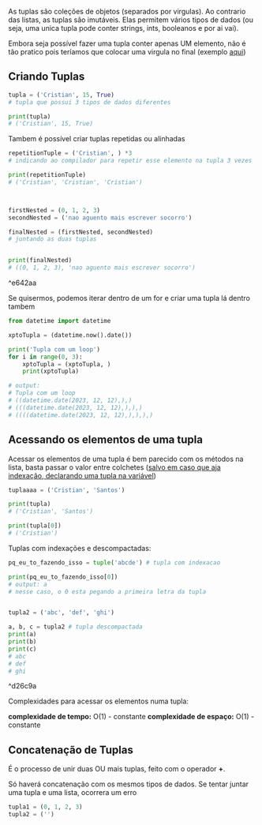 As tuplas são coleções de objetos (separados por virgulas). Ao contrario das listas, as tuplas são imutáveis. Elas permitem vários tipos de dados (ou seja, uma unica tupla pode conter strings, ints, booleanos e por ai vai).

Embora seja possível fazer uma tupla conter apenas UM elemento, não é tão pratico pois teríamos que colocar uma virgula no final (exemplo [aqui](#^e642aa))

## Criando Tuplas

```python
tupla = ('Cristian', 15, True) 
# tupla que possui 3 tipos de dados diferentes

print(tupla) 
# ('Cristian', 15, True)
```

Tambem é possível criar tuplas repetidas ou alinhadas

```python
repetitionTuple = ('Cristian', ) *3
# indicando ao compilador para repetir esse elemento na tupla 3 vezes

print(repetitionTuple)
# ('Cristian', 'Cristian', 'Cristian')



firstNested = (0, 1, 2, 3)
secondNested = ('nao aguento mais escrever socorro')

finalNested = (firstNested, secondNested) 
# juntando as duas tuplas


print(finalNested) 
# ((0, 1, 2, 3), 'nao aguento mais escrever socorro')
```

^e642aa


Se quisermos, podemos iterar dentro de um for e criar uma tupla lá dentro tambem

```python
from datetime import datetime

xptoTupla = (datetime.now().date())

print('Tupla com um loop')
for i in range(0, 3):
	xptoTupla = (xptoTupla, )
	print(xptoTupla)

# output:
# Tupla com um loop
# ((datetime.date(2023, 12, 12),),)
# (((datetime.date(2023, 12, 12),),),)
# ((((datetime.date(2023, 12, 12),),),),)
```


## Acessando os elementos de uma tupla
Acessar os elementos de uma tupla é bem parecido com os métodos na lista, basta passar o valor entre colchetes ([salvo em caso que aja indexação, declarando uma tupla na variável](#^d26c9a))

```python
tuplaaaa = ('Cristian', 'Santos')

print(tupla)
# ('Cristian', 'Santos')

print(tupla[0])
# ('Cristian')
```

Tuplas com indexações e descompactadas:

```python
pq_eu_to_fazendo_isso = tuple('abcde') # tupla com indexacao

print(pq_eu_to_fazendo_isso[0])
# output: a
# nesse caso, o 0 esta pegando a primeira letra da tupla


tupla2 = ('abc', 'def', 'ghi')

a, b, c = tupla2 # tupla descompactada
print(a)
print(b)
print(c)
# abc
# def
# ghi
```

^d26c9a

Complexidades para acessar os elementos numa tupla:

**complexidade de tempo:** O(1) - constante
**complexidade de espaço:** O(1) - constante


## Concatenação de Tuplas
É o processo de unir duas OU mais tuplas, feito com o operador **+**.

Só haverá concatenação com os mesmos tipos de dados. Se tentar juntar uma tupla e uma lista, ocorrera um erro

```python
tupla1 = (0, 1, 2, 3)
tupla2 = ('')
```




